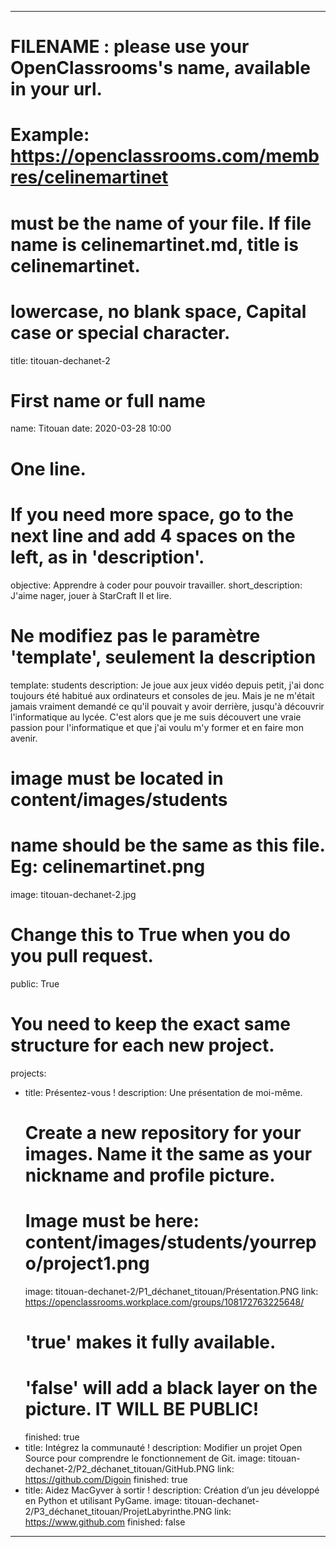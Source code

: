 ---

# FILENAME : please use your OpenClassrooms's name, available in your url.
# Example: https://openclassrooms.com/membres/celinemartinet
# must be the name of your file. If file name is celinemartinet.md, title is celinemartinet.
# lowercase, no blank space, Capital case or special character.
title: titouan-dechanet-2

# First name or full name
name: Titouan
date: 2020-03-28 10:00

# One line.
# If you need more space, go to the next line and add 4 spaces on the left, as in 'description'.
objective: Apprendre à coder pour pouvoir travailler.
short_description: J'aime nager, jouer à StarCraft II et lire.

# Ne modifiez pas le paramètre 'template', seulement la description
template: students
description:
    Je joue aux jeux vidéo depuis petit, j'ai donc toujours été habitué aux ordinateurs et consoles de jeu.
	Mais je ne m'était jamais vraiment demandé ce qu'il pouvait y avoir derrière, jusqu'à découvrir l'informatique
	au lycée. C'est alors que je me suis découvert une vraie passion pour l'informatique et que j'ai voulu m'y 
	former et en faire mon avenir.
	
# image must be located in content/images/students
# name should be the same as this file. Eg: celinemartinet.png
image: titouan-dechanet-2.jpg

# Change this to True when you do you pull request.
public: True

# You need to keep the exact same structure for each new project.
projects:
  - title: Présentez-vous !
    description: Une présentation de moi-même.
    # Create a new repository for your images. Name it the same as your nickname and profile picture.
    # Image must be here: content/images/students/yourrepo/project1.png
    image: titouan-dechanet-2/P1_déchanet_titouan/Présentation.PNG
    link: https://openclassrooms.workplace.com/groups/108172763225648/
    # 'true' makes it fully available.
    # 'false' will add a black layer on the picture. IT WILL BE PUBLIC!
    finished: true
  - title: Intégrez la communauté !
    description: Modifier un projet Open Source pour comprendre le fonctionnement de Git.
    image: titouan-dechanet-2/P2_déchanet_titouan/GitHub.PNG
    link: https://github.com/Digoin
    finished: true
  - title: Aidez MacGyver à sortir !
    description: Création d’un jeu développé en Python et utilisant PyGame.
    image: titouan-dechanet-2/P3_déchanet_titouan/ProjetLabyrinthe.PNG
    link: https://www.github.com
    finished: false
---